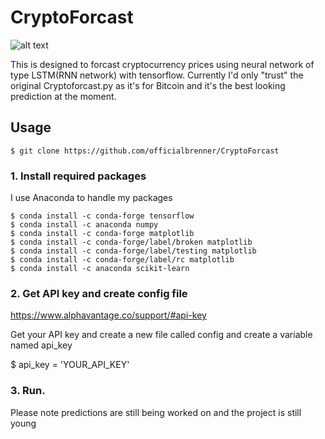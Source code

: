 # CryptoForcast

![alt text](https://raw.githubusercontent.com/officialbrenner/CryptoForcast/master/BitcoinTestPredictions.png)


This is designed to forcast cryptocurrency prices using neural network of type LSTM(RNN network) with tensorflow. Currently I'd only "trust" the original Cryptoforcast.py as it's for Bitcoin and it's the best looking prediction at the moment. 



## Usage

```$ git clone https://github.com/officialbrenner/CryptoForcast```

### 1. Install required packages
I use Anaconda to handle my packages
```
$ conda install -c conda-forge tensorflow 
$ conda install -c anaconda numpy 
$ conda install -c conda-forge matplotlib 
$ conda install -c conda-forge/label/broken matplotlib 
$ conda install -c conda-forge/label/testing matplotlib 
$ conda install -c conda-forge/label/rc matplotlib
$ conda install -c anaconda scikit-learn 
```
### 2. Get API key and create config file

https://www.alphavantage.co/support/#api-key

Get your API key and create a new file called config and create a variable named api_key 

$ api_key = 'YOUR_API_KEY'

### 3. Run. 
Please note predictions are still being worked on and the project is still young

